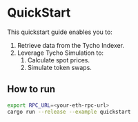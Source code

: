 # QuickStart

This quickstart guide enables you to:

1. Retrieve data from the Tycho Indexer.
2. Leverage Tycho Simulation to:
    1. Calculate spot prices.
    2. Simulate token swaps.

## How to run

```bash
export RPC_URL=<your-eth-rpc-url>
cargo run --release --example quickstart
```
